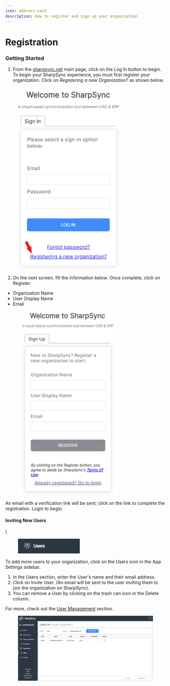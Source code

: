 ```yaml
---
icon: address-card
description: How to register and sign up your organization
---
```


# Registration

### Getting Started

1. From the [sharpsync.net](https://app.sharpsync.net/login) main page, click on the Log In button to begin. To begin your SharpSync experience, you must first register your organization. Click on _Registering a new Organization?_ as shown below.

<figure><img src="../../.gitbook/assets/registration_click_link.png" alt=""><figcaption></figcaption></figure>

2. On the next screen, fill the information below. Once complete, click on Register.

* Organization Name
* User Display Name
* Email

<figure><img src="../../.gitbook/assets/registration_screen.png" alt=""><figcaption></figcaption></figure>



An email with a verification link will be sent; click on the link to complete the registration. Login to begin.

#### Inviting New Users

\


<figure><img src="../../.gitbook/assets/users_icon.png" alt=""><figcaption></figcaption></figure>

To add more users to your organization, click on the Users icon in the App Settings sidebar.

1. In the Users section, enter the User's name and their email address.&#x20;
2. Click on Invite User. (An email will be sent to the user inviting them to join the organization on SharpSync).
3. You can remove a User by clicking on the trash can icon in the Delete column.

For more, check out the [User Management](broken-reference) section.

<figure><img src="../../.gitbook/assets/users_invite_screen.png" alt=""><figcaption></figcaption></figure>
